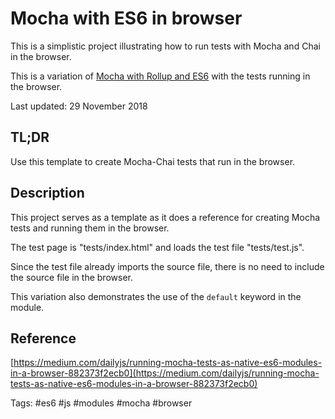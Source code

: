 # Mocha with ES6 in browser

This is a simplistic project illustrating how to run tests with Mocha and Chai in the browser.

This is a variation of [Mocha with Rollup and ES6](https://github.com/minimum-code-samples/mocha-rollup-es6) with the tests running in the browser.

Last updated: 29 November 2018

## TL;DR

Use this template to create Mocha-Chai tests that run in the browser.

## Description

This project serves as a template as it does a reference for creating Mocha tests and running them in the browser.

The test page is "tests/index.html" and loads the test file "tests/test.js".

Since the test file already imports the source file, there is no need to include the source file in the browser.

This variation also demonstrates the use of the `default` keyword in the module.

## Reference

[https://medium.com/dailyjs/running-mocha-tests-as-native-es6-modules-in-a-browser-882373f2ecb0](https://medium.com/dailyjs/running-mocha-tests-as-native-es6-modules-in-a-browser-882373f2ecb0)

Tags: #es6 #js #modules #mocha #browser

